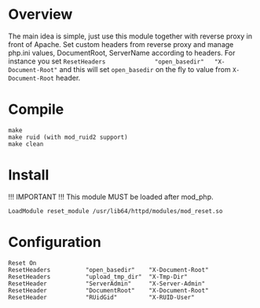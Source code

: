 Overview
=========
The main idea is simple, just use this module together with reverse proxy in front of Apache. Set custom headers from reverse proxy and manage php.ini values, DocumentRoot, ServerName according to headers.
For instance you set `ResetHeaders              "open_basedir"   "X-Document-Root"` and this will set `open_basedir` on the fly to value from `X-Document-Root` header.

Compile
============
```
make
make ruid (with mod_ruid2 support)
make clean
```

Install
============
!!! IMPORTANT !!!
This module MUST be loaded after mod_php.
```
LoadModule reset_module /usr/lib64/httpd/modules/mod_reset.so
```

Configuration
==============
```
Reset On
ResetHeaders          "open_basedir"    "X-Document-Root"
ResetHeaders          "upload_tmp_dir"  "X-Tmp-Dir"
ResetHeader           "ServerAdmin"     "X-Server-Admin"
ResetHeader           "DocumentRoot"    "X-Document-Root"
ResetHeader           "RUidGid"         "X-RUID-User"
```
